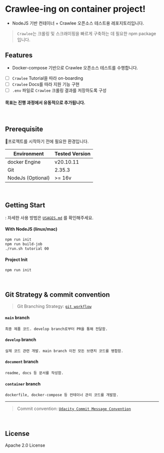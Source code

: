 # Crawlee-ing on container project!

- NodeJS 기반 컨테이너 + Crawlee 오픈소스 테스트용 레포지토리입니다.

> `Crawlee`는 크롤링 및 스크래이핑을 빠르게 구축하는 데 필요한 npm package입니다.

## Features

- Docker-compose 기반으로 Crawlee 오픈소스 테스트를 수행합니다.


- [ ] `Crawlee` Tutorial을 따라 on-boarding
- [ ] `Crawlee` Docs를 따라 지원 기능 구현
- [ ] `.env` 파일로 `Crawlee` 크롤링 결과를 저장하도록 구성

#### 목표는 진행 과정에서 유동적으로 추가됩니다.

<br>

## Prerequisite

프로젝트를 시작하기 전에 필요한 환경입니다.

| Environment | Tested Version |
| ------ | ------ |
| docker Engine | v20.10.11 |
| Git | 2.35.3 |
| NodeJs (Optional) | >= 16v |


<br>

## Getting Start

: 자세한 사용 방법은 [`USAGES.md`](docs/USAGES.md) 를 확인해주세요.

#### With NodeJS (linux/mac)

```sh
npm run init
npm run build-job
./run.sh tutorial 00
```

#### Project Init

```sh
npm run init
```

<br>

## Git Strategy & commit convention

> Git Branching Strategy: [`git workflow`](https://git-scm.com/docs/gitworkflows)

#### `main` branch
    최종 제품 코드. develop branch로부터 PR을 통해 전달함.

#### `develop` branch
    실제 코드 관련 개발. main branch 이전 모든 브랜치 코드를 병합함.

#### `document` branch
    readme, docs 등 문서를 작성함.

#### `container` branch
    dockerfile, docker-compose 등 컨테이너 관리 코드를 개발함.

---

> Commit convention: [`Udacity Commit Message Convention`](https://udacity.github.io/git-styleguide/)

<br>

## License

Apache 2.0 License

